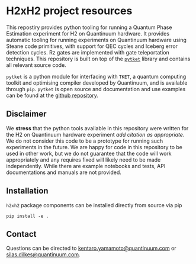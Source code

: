 
H2xH2 project resources
=======================

This repostiry provides python tooling for running a Quantum Phase Estimation experiment for H2 on Quantinuum hardware. It provides automatic tooling for running experiments on Quantinuum hardware using Steane code primitives, with support for QEC cycles and Iceberg error detection cycles. Rz gates are implemented with gate teleportation techniques. This repository is built on top of the [`pytket`](https://tket.quantinuum.com/api-docs/) library and contains all relevant source code.

`pytket` is a python module for interfacing with `TKET`, a quantum computing toolkit and optimising compiler developed by Quantinuum, and is available through `pip`. `pytket` is open source and documentation and use examples can be found at the [github repository](https://github.com/CQCL/pytket). <br>

## Disclaimer

We **stress** that the python tools available in this repository were written for the H2 on Quantinuum hardware experiment *add citation as appropriate*. We do not consider this code to be a prototype for running such experiments in the future. We are happy for code in this repository to be used in other work, but we do not guarantee that the code will work appropriately and any requires fixed will likely need to be made independently. While there are example notebooks and tests, API documentations and manuals are not provided.

## Installation

`h2xh2` package components can be installed directly from source via pip
```
pip install -e .
```

## Contact

Questions can be directed to <kentaro.yamamoto@quantinuum.com> or <silas.dilkes@quantinuum.com>.

